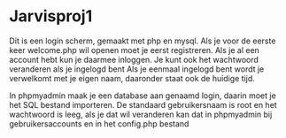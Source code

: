 # Jarvisproj1

Dit is een login scherm, gemaakt met php en mysql.
Als je voor de eerste keer welcome.php wil openen moet je eerst registreren. Als je al een account hebt kun je daarmee inloggen. Je kunt ook het wachtwoord veranderen als je ingelogd bent
Als je eenmaal ingelogd bent wordt je verwelkomt met je eigen naam, daaronder staat ook de huidige tijd.

In phpmyadmin maak je een database aan genaamd login, daarin moet je het SQL bestand importeren. De standaard gebruikersnaam is root en het wachtwoord is leeg, als je dat wil veranderen kan dat in phpmyadmin bij gebruikersaccounts en in het config.php bestand
